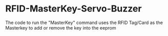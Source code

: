 # RFID-MasterKey-Servo-Buzzer
The code to run the "MasterKey" command uses the RFID Tag/Card as the Masterkey to add or remove the key into the eeprom
